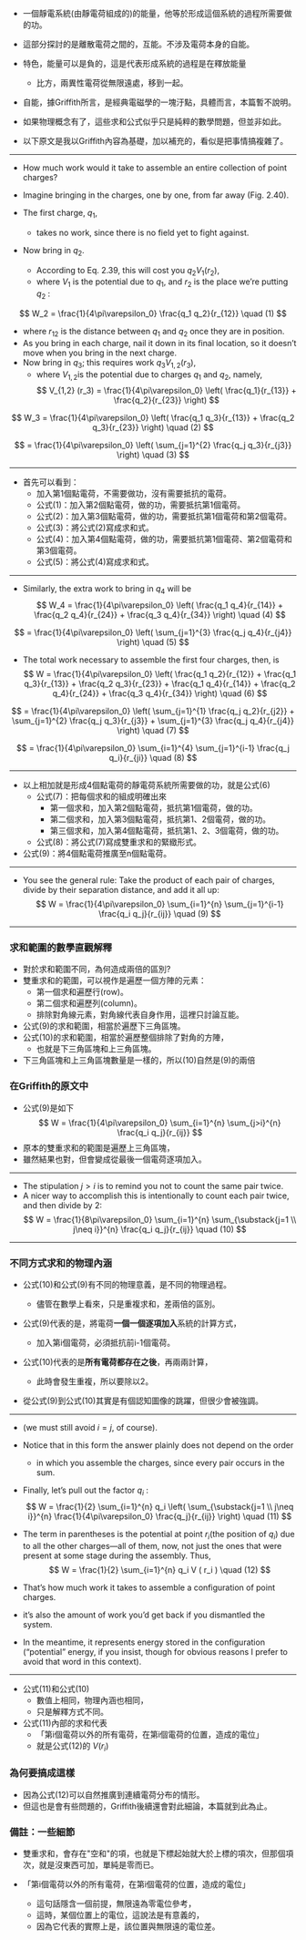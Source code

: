 
- 一個靜電系統(由靜電荷組成的)的能量，他等於形成這個系統的過程所需要做的功。
- 這部分探討的是離散電荷之間的，互能。不涉及電荷本身的自能。
- 特色，能量可以是負的，這是代表形成系統的過程是在釋放能量
  + 比方，兩異性電荷從無限遠處，移到一起。
- 自能，據Griffith所言，是經典電磁學的一塊汙點，具體而言，本篇暫不說明。

- 如果物理概念有了，這些求和公式似乎只是純粹的數學問題，但並非如此。
- 以下原文是我以Griffith內容為基礎，加以補充的，看似是把事情搞複雜了。

---

- How much work would it take to assemble an entire collection of point charges?  
- Imagine bringing in the charges, one by one, from far away (Fig. 2.40). 

- The first charge, $q_1$, 
  - takes no work, since there is no field yet to fight against. 

- Now bring in $q_2$. 
  - According to Eq. 2.39, this will cost you $q_2 V_1 ( r_2 )$, 
  - where $V_1$ is the potential due to $q_1$, and $r_2$ is the place we’re putting $q_2$ :  

$$
W_2 = \frac{1}{4\pi\varepsilon_0} \frac{q_1 q_2}{r_{12}}   \quad (1)
$$

- where $r_{12}$ is the distance between $q_1$ and $q_2$ once they are in position. 
- As you bring in each charge, nail it down in its final location, so it doesn’t move when you bring in the next charge. 
- Now bring in $q_3$; this requires work $q_3 V_{1,2} ( r_3 )$, 
  - where $V_{1,2}$is the potential due to charges $q_1$ and $q_2$, namely,
$$
V_{1,2} (r_3) = \frac{1}{4\pi\varepsilon_0} \left( \frac{q_1}{r_{13}} + \frac{q_2}{r_{23}} \right)
$$

$$
W_3 = \frac{1}{4\pi\varepsilon_0} \left( \frac{q_1 q_3}{r_{13}} + \frac{q_2 q_3}{r_{23}} \right)   \quad (2)
$$

$$
 = \frac{1}{4\pi\varepsilon_0} \left( \sum_{j=1}^{2} \frac{q_j q_3}{r_{j3}} \right)   \quad (3)
$$

---
- 首先可以看到：
  - 加入第1個點電荷，不需要做功，沒有需要抵抗的電荷。
  - 公式(1)：加入第2個點電荷，做的功，需要抵抗第1個電荷。
  - 公式(2)：加入第3個點電荷，做的功，需要抵抗第1個電荷和第2個電荷。
  - 公式(3)：將公式(2)寫成求和式。
  - 公式(4)：加入第4個點電荷，做的功，需要抵抗第1個電荷、第2個電荷和第3個電荷。
  - 公式(5)：將公式(4)寫成求和式。

---

- Similarly, the extra work to bring in $q_4$ will be
$$
W_4 = \frac{1}{4\pi\varepsilon_0} \left( \frac{q_1 q_4}{r_{14}} + \frac{q_2 q_4}{r_{24}} + \frac{q_3 q_4}{r_{34}} \right)   \quad (4)
$$

$$
 = \frac{1}{4\pi\varepsilon_0} \left( \sum_{j=1}^{3} \frac{q_j q_4}{r_{j4}} \right)   \quad (5)
$$

- The total work necessary to assemble the first four charges, then, is  
$$
W = \frac{1}{4\pi\varepsilon_0} \left( \frac{q_1 q_2}{r_{12}} + \frac{q_1 q_3}{r_{13}} + \frac{q_2 q_3}{r_{23}} + \frac{q_1 q_4}{r_{14}} + \frac{q_2 q_4}{r_{24}} + \frac{q_3 q_4}{r_{34}} \right)   \quad (6)
$$

$$
 = \frac{1}{4\pi\varepsilon_0} \left( \sum_{j=1}^{1} \frac{q_j q_2}{r_{j2}} + \sum_{j=1}^{2} \frac{q_j q_3}{r_{j3}} + \sum_{j=1}^{3} \frac{q_j q_4}{r_{j4}} \right)   \quad (7)
$$

$$
 = \frac{1}{4\pi\varepsilon_0} \sum_{i=1}^{4} \sum_{j=1}^{i-1} \frac{q_j q_i}{r_{ji}}   \quad (8)
$$

---
- 以上相加就是形成4個點電荷的靜電荷系統所需要做的功，就是公式(6)
  - 公式(7)：把每個求和的組成明確出來
    - 第一個求和，加入第2個點電荷，抵抗第1個電荷，做的功。
    - 第二個求和，加入第3個點電荷，抵抗第1、2個電荷，做的功。
    - 第三個求和，加入第4個點電荷，抵抗第1、2、3個電荷，做的功。
  - 公式(8)：將公式(7)寫成雙重求和的緊緻形式。
- 公式(9)：將4個點電荷推廣至n個點電荷。
---

- You see the general rule: Take the product of each pair of charges, divide by their separation distance, and add it all up:
$$
W = \frac{1}{4\pi\varepsilon_0} \sum_{i=1}^{n} \sum_{j=1}^{i-1} \frac{q_i q_j}{r_{ij}}   \quad (9)
$$

---
### 求和範圍的數學直觀解釋

- 對於求和範圍不同，為何造成兩倍的區別?
- 雙重求和的範圍，可以視作是遍歷一個方陣的元素：
  - 第一個求和遍歷行(row)。
  - 第二個求和遍歷列(column)。
  - 排除對角線元素，對角線代表自身作用，這裡只討論互能。
- 公式(9)的求和範圍，相當於遍歷下三角區塊。
- 公式(10)的求和範圍，相當於遍歷整個排除了對角的方陣，
  - 也就是下三角區塊和上三角區塊。
- 下三角區塊和上三角區塊數量是一樣的，所以(10)自然是(9)的兩倍

### 在Griffith的原文中
- 公式(9)是如下
$$
W = \frac{1}{4\pi\varepsilon_0} \sum_{i=1}^{n} \sum_{j>i}^{n} \frac{q_i q_j}{r_{ij}}
$$
- 原本的雙重求和的範圍是遍歷上三角區塊，
- 雖然結果也對，但會變成從最後一個電荷逐項加入。

---

- The stipulation $j > i$ is to remind you not to count the same pair twice. 
- A nicer way to accomplish this is intentionally to count each pair twice, and then divide by 2:
$$
W = \frac{1}{8\pi\varepsilon_0} \sum_{i=1}^{n} \sum_{\substack{j=1 \\ j\neq i}}^{n} \frac{q_i q_j}{r_{ij}}   \quad (10)
$$

---
### 不同方式求和的物理內涵

- 公式(10)和公式(9)有不同的物理意義，是不同的物理過程。
  - 儘管在數學上看來，只是重複求和，差兩倍的區別。

- 公式(9)代表的是，將電荷**一個一個逐項加入**系統的計算方式，
  - 加入第i個電荷，必須抵抗前i-1個電荷。

- 公式(10)代表的是**所有電荷都存在之後**，再兩兩計算，
  - 此時會發生重複，所以要除以2。

- 從公式(9)到公式(10)其實是有個認知圖像的跳躍，但很少會被強調。
---

- (we must still avoid $i = j$, of course). 
- Notice that in this form the answer plainly does not depend on the order 
  - in which you assemble the charges, since every pair occurs in the sum.  

- Finally, let’s pull out the factor $q_i$ :
$$
W = \frac{1}{2} \sum_{i=1}^{n} q_i \left( \sum_{\substack{j=1 \\ j\neq i}}^{n} \frac{1}{4\pi\varepsilon_0} \frac{q_j}{r_{ij}} \right)   \quad (11)
$$

- The term in parentheses is the potential at point $r_i$(the position of $q_i$) due to all the other charges—all of them, now, not just the ones that were present at some stage during the assembly. Thus,
$$
W = \frac{1}{2} \sum_{i=1}^{n} q_i V ( r_i )   \quad (12)
$$

- That’s how much work it takes to assemble a configuration of point charges. 
- it’s also the amount of work you’d get back if you dismantled the system. 
- In the meantime, it represents energy stored in the configuration (“potential” energy, if you insist, though for obvious reasons I prefer to avoid that word in this context).  

---

- 公式(11)和公式(10)
  - 數值上相同，物理內涵也相同，
  - 只是解釋方式不同。
- 公式(11)內部的求和代表
  - 「第i個電荷以外的所有電荷，在第i個電荷的位置，造成的電位」
  - 就是公式(12)的 $V ( r_i )$

### 為何要搞成這樣

- 因為公式(12)可以自然推廣到連續電荷分布的情形。
- 但這也是會有些問題的，Griffith後續還會對此細論，本篇就到此為止。

### 備註：一些細節

- 雙重求和，會存在"空和"的項，也就是下標起始就大於上標的項次，但那個項次，就是沒東西可加，單純是零而已。

- 「第i個電荷以外的所有電荷，在第i個電荷的位置，造成的電位」
  - 這句話隱含一個前提，無限遠為零電位參考，
  - 這時，某個位置上的電位，這說法是有意義的，
  - 因為它代表的實際上是，該位置與無限遠的電位差。

